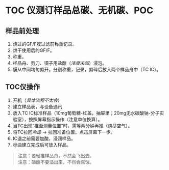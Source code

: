 # TOC 仪测订样品总碳、无机碳、POC  
## 样品前处理
1. 烧过的GF/F膜过滤前称重记录。
2. 烘干使用后的GF/F。
3. 称重。
4. 样品舟、剪刀、镊子用盐酸（*浓度未知*）浸泡。
5. 膜从中间均匀剪开，分别称重，记录，剪碎后放入两个样品舟中（TC IC）。  
## TOC仪操作
1. 开机（*具体流程不太会*）
2. 建立样品表，与设备通讯
3. 放入TC IC标准样品（10mg葡萄糖-红盖，抽屉里；20mg无水碳酸钠-分子实验室），按照屏幕指示操作（注意单位换算）。
4. 当TC出现“推至测量位置”时，需等两分钟再推（烧尽空气）。
5. 将TC拉回冷却 -> 拉回准备位置。点击屏幕下一步。
6. IC退之前需要加酸，浸润样品。
7. 标曲建立完成后可放入样品。
> 注意：要轻推样品舟，不然会飞出去。  
> 注意：磷酸不要溢出来，不然会腐蚀。